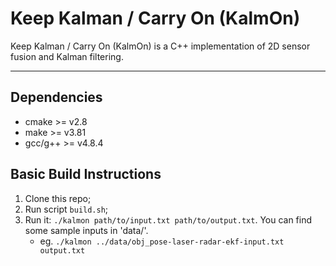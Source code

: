 # Keep Kalman / Carry On (KalmOn)

Keep Kalman / Carry On (KalmOn) is a C++ implementation of 2D sensor fusion and Kalman filtering.

---

## Dependencies

* cmake >= v2.8
* make >= v3.81
* gcc/g++ >= v4.8.4

## Basic Build Instructions

1. Clone this repo;
2. Run script `build.sh`;
3. Run it: `./kalmon path/to/input.txt path/to/output.txt`. You can find some sample inputs in 'data/'.
    - eg. `./kalmon ../data/obj_pose-laser-radar-ekf-input.txt output.txt`

